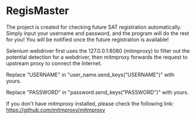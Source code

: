 # RegisMaster
The project is created for checking future SAT registration automatically. Simply input your username and password, and the program will do the rest for you! You will be notified once the future registration is available!

Selenium webdriver first uses the 127.0.0.1:8080 (mitmproxy) to filter out the potential detection for a webdriver, then mitmproxy forwards the request to upstream proxy to connect the Internet.

Replace "USERNAME" in "user_name.send_keys("USERNAME")" with yours.

Replace "PASSWORD" in "password.send_keys("PASSWORD")" with yours.

If you don't have mitmproxy installed, please check the following link:
https://github.com/mitmproxy/mitmproxy
